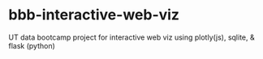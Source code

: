 # bbb-interactive-web-viz
UT data bootcamp project for interactive web viz using plotly(js), sqlite, &amp; flask (python)
